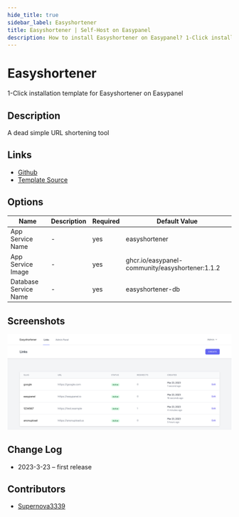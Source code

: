 ```yaml
---
hide_title: true
sidebar_label: Easyshortener
title: Easyshortener | Self-Host on Easypanel
description: How to install Easyshortener on Easypanel? 1-Click installation template for Easyshortener on Easypanel
---
```


<!-- generated -->

# Easyshortener

1-Click installation template for Easyshortener on Easypanel

## Description

A dead simple URL shortening tool

## Links

- [Github](https://github.com/easypanel-community/easyshortener)
- [Template Source](https://github.com/easypanel-io/templates/tree/main/templates/easyshortener)

## Options

Name | Description | Required | Default Value
-|-|-|-
App Service Name | - | yes | easyshortener
App Service Image | - | yes | ghcr.io/easypanel-community/easyshortener:1.1.2
Database Service Name | - | yes | easyshortener-db

## Screenshots

![Easyshortener Screenshot](./assets/screenshot.png)

## Change Log

- 2023-3-23 – first release

## Contributors

- [Supernova3339](https://github.com/supernova3339)
